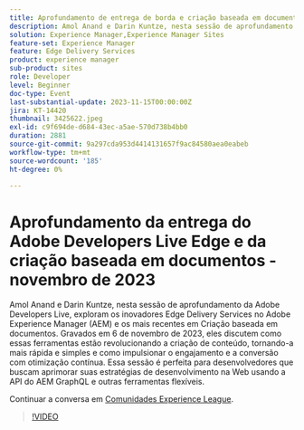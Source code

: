```yaml
---
title: Aprofundamento de entrega de borda e criação baseada em documento
description: Amol Anand e Darin Kuntze, nesta sessão de aprofundamento da Adobe Developers Live, exploram os inovadores Edge Delivery Services no Adobe Experience Manager (AEM) e os mais recentes em Criação baseada em documentos. Gravados em 6 de novembro de 2023, eles discutem como essas ferramentas estão revolucionando a criação de conteúdo, tornando-a mais rápida e simples e como impulsionar o engajamento e a conversão com otimização contínua. Essa sessão é perfeita para desenvolvedores que buscam aprimorar suas estratégias de desenvolvimento na Web usando a API do AEM GraphQL e outras ferramentas flexíveis.
solution: Experience Manager,Experience Manager Sites
feature-set: Experience Manager
feature: Edge Delivery Services
product: experience manager
sub-product: sites
role: Developer
level: Beginner
doc-type: Event
last-substantial-update: 2023-11-15T00:00:00Z
jira: KT-14420
thumbnail: 3425622.jpeg
exl-id: c9f694de-d684-43ec-a5ae-570d738b4bb0
duration: 2881
source-git-commit: 9a297cda953d4414131657f9ac84580aea0eabeb
workflow-type: tm+mt
source-wordcount: '185'
ht-degree: 0%

---
```


# Aprofundamento da entrega do Adobe Developers Live Edge e da criação baseada em documentos - novembro de 2023

Amol Anand e Darin Kuntze, nesta sessão de aprofundamento da Adobe Developers Live, exploram os inovadores Edge Delivery Services no Adobe Experience Manager (AEM) e os mais recentes em Criação baseada em documentos. Gravados em 6 de novembro de 2023, eles discutem como essas ferramentas estão revolucionando a criação de conteúdo, tornando-a mais rápida e simples e como impulsionar o engajamento e a conversão com otimização contínua. Essa sessão é perfeita para desenvolvedores que buscam aprimorar suas estratégias de desenvolvimento na Web usando a API do AEM GraphQL e outras ferramentas flexíveis.

Continuar a conversa em [Comunidades Experience League](https://adobe.ly/46KMTsh).

>[!VIDEO](https://video.tv.adobe.com/v/3425622/?learn=on)
